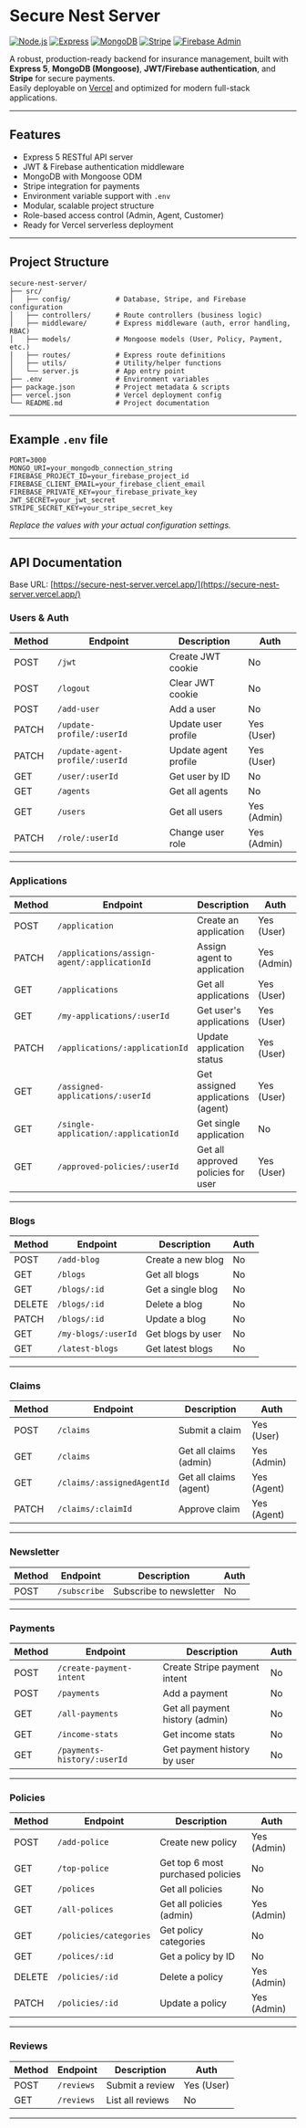 # Secure Nest Server

[![Node.js](https://img.shields.io/badge/Node.js-18.x-green?logo=node.js)](https://nodejs.org/)
[![Express](https://img.shields.io/badge/Express.js-5.x-black?logo=express)](https://expressjs.com/)
[![MongoDB](https://img.shields.io/badge/MongoDB-6.x-brightgreen?logo=mongodb)](https://www.mongodb.com/)
[![Stripe](https://img.shields.io/badge/Stripe-payments-blue?logo=stripe)](https://stripe.com/)
[![Firebase Admin](https://img.shields.io/badge/Firebase_Admin-13.x-yellow?logo=firebase)](https://firebase.google.com/)

A robust, production-ready backend for insurance management, built with **Express 5**, **MongoDB (Mongoose)**, **JWT/Firebase authentication**, and **Stripe** for secure payments.  
Easily deployable on [Vercel](https://vercel.com/) and optimized for modern full-stack applications.

---

## Features

- Express 5 RESTful API server
- JWT & Firebase authentication middleware
- MongoDB with Mongoose ODM
- Stripe integration for payments
- Environment variable support with `.env`
- Modular, scalable project structure
- Role-based access control (Admin, Agent, Customer)
- Ready for Vercel serverless deployment

---

## Project Structure

```
secure-nest-server/
├── src/
│   ├── config/           # Database, Stripe, and Firebase configuration
│   ├── controllers/      # Route controllers (business logic)
│   ├── middleware/       # Express middleware (auth, error handling, RBAC)
│   ├── models/           # Mongoose models (User, Policy, Payment, etc.)
│   ├── routes/           # Express route definitions
│   ├── utils/            # Utility/helper functions
│   └── server.js         # App entry point
├── .env                  # Environment variables
├── package.json          # Project metadata & scripts
├── vercel.json           # Vercel deployment config
└── README.md             # Project documentation
```

---

## Example `.env` file

```env
PORT=3000
MONGO_URI=your_mongodb_connection_string
FIREBASE_PROJECT_ID=your_firebase_project_id
FIREBASE_CLIENT_EMAIL=your_firebase_client_email
FIREBASE_PRIVATE_KEY=your_firebase_private_key
JWT_SECRET=your_jwt_secret
STRIPE_SECRET_KEY=your_stripe_secret_key
```

_Replace the values with your actual configuration settings._

---

## API Documentation

Base URL: [https://secure-nest-server.vercel.app/](https://secure-nest-server.vercel.app/)

### Users & Auth

| Method | Endpoint                        | Description                        | Auth         |
|--------|---------------------------------|------------------------------------|--------------|
| POST   | `/jwt`                          | Create JWT cookie                  | No           |
| POST   | `/logout`                       | Clear JWT cookie                   | No           |
| POST   | `/add-user`                     | Add a user                         | No           |
| PATCH  | `/update-profile/:userId`       | Update user profile                | Yes (User)   |
| PATCH  | `/update-agent-profile/:userId` | Update agent profile               | Yes (User)   |
| GET    | `/user/:userId`                 | Get user by ID                     | No           |
| GET    | `/agents`                       | Get all agents                     | No           |
| GET    | `/users`                        | Get all users                      | Yes (Admin)  |
| PATCH  | `/role/:userId`                 | Change user role                   | Yes (Admin)  |

---

### Applications

| Method | Endpoint                                   | Description                        | Auth           |
|--------|--------------------------------------------|------------------------------------|----------------|
| POST   | `/application`                             | Create an application              | Yes (User)     |
| PATCH  | `/applications/assign-agent/:applicationId`| Assign agent to application        | Yes (Admin)    |
| GET    | `/applications`                            | Get all applications               | Yes (User)     |
| GET    | `/my-applications/:userId`                 | Get user's applications            | Yes (User)     |
| PATCH  | `/applications/:applicationId`             | Update application status          | Yes (User)     |
| GET    | `/assigned-applications/:userId`           | Get assigned applications (agent)  | Yes (User)     |
| GET    | `/single-application/:applicationId`       | Get single application             | No             |
| GET    | `/approved-policies/:userId`               | Get all approved policies for user | Yes (User)     |

---

### Blogs

| Method | Endpoint                | Description                    | Auth         |
|--------|-------------------------|--------------------------------|--------------|
| POST   | `/add-blog`             | Create a new blog              | No           |
| GET    | `/blogs`                | Get all blogs                  | No           |
| GET    | `/blogs/:id`            | Get a single blog              | No           |
| DELETE | `/blogs/:id`            | Delete a blog                  | No           |
| PATCH  | `/blogs/:id`            | Update a blog                  | No           |
| GET    | `/my-blogs/:userId`     | Get blogs by user              | No           |
| GET    | `/latest-blogs`         | Get latest blogs               | No           |

---

### Claims

| Method | Endpoint                        | Description                        | Auth         |
|--------|---------------------------------|------------------------------------|--------------|
| POST   | `/claims`                       | Submit a claim                     | Yes (User)   |
| GET    | `/claims`                       | Get all claims (admin)             | Yes (Admin)  |
| GET    | `/claims/:assignedAgentId`      | Get all claims (agent)             | Yes (Agent)  |
| PATCH  | `/claims/:claimId`              | Approve claim                      | Yes (Agent)  |

---

### Newsletter

| Method | Endpoint        | Description                | Auth |
|--------|----------------|----------------------------|------|
| POST   | `/subscribe`   | Subscribe to newsletter    | No   |

---

### Payments

| Method | Endpoint                         | Description                        | Auth         |
|--------|----------------------------------|------------------------------------|--------------|
| POST   | `/create-payment-intent`         | Create Stripe payment intent       | No           |
| POST   | `/payments`                      | Add a payment                      | No           |
| GET    | `/all-payments`                  | Get all payment history (admin)    | No           |
| GET    | `/income-stats`                  | Get income stats                   | No           |
| GET    | `/payments-history/:userId`      | Get payment history by user        | No           |

---

### Policies

| Method | Endpoint                        | Description                        | Auth         |
|--------|---------------------------------|------------------------------------|--------------|
| POST   | `/add-police`                   | Create new policy                  | Yes (Admin)  |
| GET    | `/top-police`                   | Get top 6 most purchased policies  | No           |
| GET    | `/polices`                      | Get all policies                   | No           |
| GET    | `/all-polices`                  | Get all policies (admin)           | Yes (Admin)  |
| GET    | `/policies/categories`          | Get policy categories              | No           |
| GET    | `/polices/:id`                  | Get a policy by ID                 | No           |
| DELETE | `/policies/:id`                 | Delete a policy                    | Yes (Admin)  |
| PATCH  | `/policies/:id`                 | Update a policy                    | Yes (Admin)  |

---

### Reviews

| Method | Endpoint        | Description                | Auth       |
|--------|----------------|----------------------------|------------|
| POST   | `/reviews`     | Submit a review            | Yes (User) |
| GET    | `/reviews`     | List all reviews           | No         |

---

